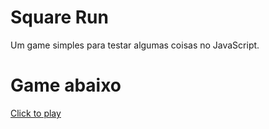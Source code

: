 # Square Run
 Um game simples para testar algumas coisas no JavaScript.

<h1>Game abaixo</h1>
<a href="https://ricardocamarinha.github.io/SquareTheGame/" target="_blank">Click to play</a>
